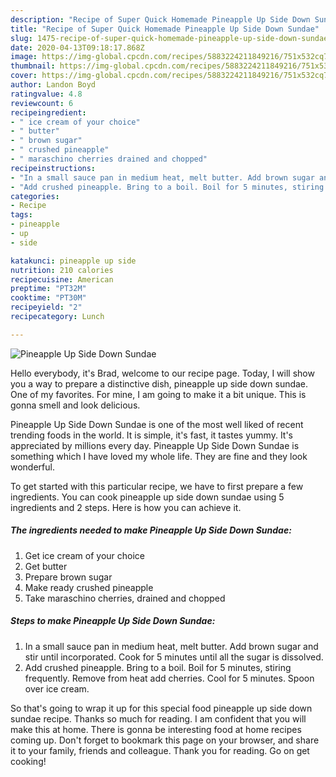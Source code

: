 ```yaml
---
description: "Recipe of Super Quick Homemade Pineapple Up Side Down Sundae"
title: "Recipe of Super Quick Homemade Pineapple Up Side Down Sundae"
slug: 1475-recipe-of-super-quick-homemade-pineapple-up-side-down-sundae
date: 2020-04-13T09:18:17.868Z
image: https://img-global.cpcdn.com/recipes/5883224211849216/751x532cq70/pineapple-up-side-down-sundae-recipe-main-photo.jpg
thumbnail: https://img-global.cpcdn.com/recipes/5883224211849216/751x532cq70/pineapple-up-side-down-sundae-recipe-main-photo.jpg
cover: https://img-global.cpcdn.com/recipes/5883224211849216/751x532cq70/pineapple-up-side-down-sundae-recipe-main-photo.jpg
author: Landon Boyd
ratingvalue: 4.8
reviewcount: 6
recipeingredient:
- " ice cream of your choice"
- " butter"
- " brown sugar"
- " crushed pineapple"
- " maraschino cherries drained and chopped"
recipeinstructions:
- "In a small sauce pan in medium heat, melt butter. Add brown sugar and stir until incorporated. Cook for 5 minutes until all the sugar is dissolved."
- "Add crushed pineapple. Bring to a boil. Boil for 5 minutes, stiring frequently. Remove from heat add cherries. Cool for 5 minutes. Spoon over ice cream."
categories:
- Recipe
tags:
- pineapple
- up
- side

katakunci: pineapple up side 
nutrition: 210 calories
recipecuisine: American
preptime: "PT32M"
cooktime: "PT30M"
recipeyield: "2"
recipecategory: Lunch

---
```



![Pineapple Up Side Down Sundae](https://img-global.cpcdn.com/recipes/5883224211849216/751x532cq70/pineapple-up-side-down-sundae-recipe-main-photo.jpg)

Hello everybody, it's Brad, welcome to our recipe page. Today, I will show you a way to prepare a distinctive dish, pineapple up side down sundae. One of my favorites. For mine, I am going to make it a bit unique. This is gonna smell and look delicious.

Pineapple Up Side Down Sundae is one of the most well liked of recent trending foods in the world. It is simple, it's fast, it tastes yummy. It's appreciated by millions every day. Pineapple Up Side Down Sundae is something which I have loved my whole life. They are fine and they look wonderful.




To get started with this particular recipe, we have to first prepare a few ingredients. You can cook pineapple up side down sundae using 5 ingredients and 2 steps. Here is how you can achieve it.

<!--inarticleads1-->

##### The ingredients needed to make Pineapple Up Side Down Sundae:

1. Get  ice cream of your choice
1. Get  butter
1. Prepare  brown sugar
1. Make ready  crushed pineapple
1. Take  maraschino cherries, drained and chopped




<!--inarticleads2-->

##### Steps to make Pineapple Up Side Down Sundae:

1. In a small sauce pan in medium heat, melt butter. Add brown sugar and stir until incorporated. Cook for 5 minutes until all the sugar is dissolved.
1. Add crushed pineapple. Bring to a boil. Boil for 5 minutes, stiring frequently. Remove from heat add cherries. Cool for 5 minutes. Spoon over ice cream.




So that's going to wrap it up for this special food pineapple up side down sundae recipe. Thanks so much for reading. I am confident that you will make this at home. There is gonna be interesting food at home recipes coming up. Don't forget to bookmark this page on your browser, and share it to your family, friends and colleague. Thank you for reading. Go on get cooking!

